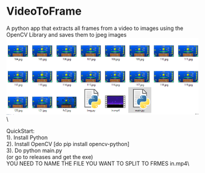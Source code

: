 # VideoToFrame
A python app that extracts all frames from a video to images using the OpenCV Library and saves them to jpeg images
![alt text](https://github.com/stratosvomvos/VideoToFrame/blob/main/img.png?raw=true)\



QuickStart:\
1). Install Python\
2). Install OpenCV [do pip install opencv-python]\
3). Do python main.py\
(or go to releases and get the exe) \
YOU NEED TO NAME THE FILE YOU WANT TO SPLIT TO FRMES in.mp4\
